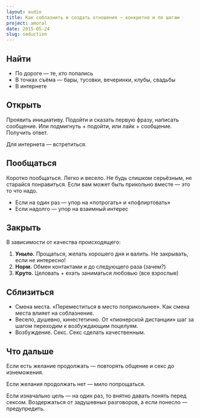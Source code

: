 ```yaml
---
layout: audio
title: Как соблазнить и создать отношения — конкретно и по шагам
project: amoral
date: 2015-05-24
slug: seduction
---
```



## Найти

- По дороге — те, кто попались
- В точках съёма — бары, тусовки, вечеринки, клубы, свадьбы
- В интернете

## Открыть

Проявить инициативу. Подойти и сказать первую фразу, написать сообщение. Или подмигнуть + подойти, или лайк + сообщение. Получить ответ.

Для интернета — встретиться.

## Пообщаться

Коротко пообщаться. Легко и весело. Не будь слишком серьёзным, не старайся понравиться. Если вам может быть прикольно вместе — это то что надо.

* Если на один раз — упор на «потрогать» и «пофлиртовать»
* Если надолго — упор на взаимный интерес

## Закрыть

В зависимости от качества происходящего:

1. **Уныло.** Прощаться, желать хорошего дня и валить. Не закрывать, если не интересно!
2. **Норм.** Обмен контактами и до следующего раза (зачем?)
3. **Круто.** Целовать + ехать заниматься любовью (все взрослые)

## Сблизиться

- Смена места. «Переместиться в место поприкольнее». Как смена места влияет на соблазнение.
- Весело, душевно, кинестетично. От «пионерской дистанции» шаг за шагом переходим к возбуждающим поцелуям.
- Возбуждение. Секс. Секс сделать качественным.

## Что дальше

Если есть желание продолжать — повторять общение и секс до изнеможения.

Если желания продолжать нет — мило попрощаться.

Если изначально цель — на один раз, то внятно давать понять перед сексом. Воздержаться от задушевных разговоров, а если понесло — предупредить.
